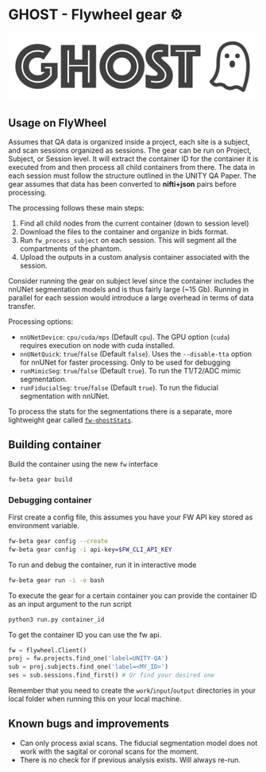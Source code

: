 # GHOST - Flywheel gear ⚙️

![logo](doc/_static/ghost_logo.png)

## Usage on FlyWheel

Assumes that QA data is organized inside a project, each site is a subject, and scan sessions organized as sessions. The gear can be run on Project, Subject, or Session level. It will extract the container ID for the container it is executed from and then process all child containers from there. The data in each session must follow the structure outlined in the UNITY QA Paper. The gear assumes that data has been converted to **nifti+json** pairs before processing.

The processing follows these main steps:

1. Find all child nodes from the current container (down to session level)
2. Download the files to the container and organize in bids format.
3. Run `fw_process_subject` on each session. This will segment all the compartments of the phantom.
4. Upload the outputs in a custom analysis container associated with the session.

Consider running the gear on subject level since the container includes the nnUNet segmentation models and is thus fairly large (~15 Gb). Running in parallel for each session would introduce a large overhead in terms of data transfer.

Processing options:

- `nnUNetDevice`: `cpu/cuda/mps` (Default `cpu`). The GPU option (`cuda`) requires execution on node with cuda installed.
- `nnUNetQuick`: `true`/`false` (Default `false`). Uses the `--disable-tta` option for nnUNet for faster processing. Only to be used for debugging
- `runMimicSeg`: `true`/`false` (Default `true`). To run the T1/T2/ADC mimic segmentation.
- `runFiducialSeg`: `true`/`false` (Default `true`). To run the fiducial segmentation with nnUNet.

To process the stats for the segmentations there is a separate, more lightweight gear called [`fw-ghostStats`](https://github.com/UNITY-Physics/fw-ghostStats).

## Building container

Build the container using the new `fw` interface

```sh
fw-beta gear build
```

### Debugging container

First create a config file, this assumes you have your FW API key stored as environment variable.

```sh
fw-beta gear config --create
fw-beta gear config -i api-key=$FW_CLI_API_KEY
```

To run and debug the container, run it in interactive mode

```sh
fw-beta gear run -i -e bash
```

To execute the gear for a certain container you can provide the container ID as an input argument to the run script

```sh
python3 run.py container_id
```

To get the container ID you can use the fw api.

```python
fw = flywheel.Client()
proj = fw.projects.find_one('label=UNITY-QA')
sub = proj.subjects.find_one('label=<MY_ID>')
ses = sub.sessions.find_first() # Or find your desired one
```

Remember that you need to create the `work`/`input`/`output` directories in your local folder when running this on your local machine.

## Known bugs and improvements

- Can only process axial scans. The fiducial segmentation model does not work with the sagital or coronal scans for the moment.
- There is no check for if previous analysis exists. Will always re-run.
